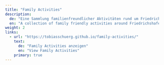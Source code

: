 ```yaml
---
title: "Family Activities"
description:
  de: "Eine Sammlung familienfreundlicher Aktivitäten rund um Friedrichshafen."
  en: "A collection of family friendly activities around Friedrichshafen."
weight: 2
links:
  - url: "https://tobiasschuerg.github.io/family-activities/"
    text:
      de: "Family Activities anzeigen"
      en: "View Family Activities"
    primary: true
---
```

